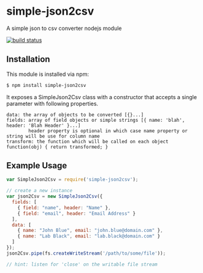# simple-json2csv

A simple json to csv converter nodejs module

[![build status](https://secure.travis-ci.org/unvar/simple-json2csv.png)](http://travis-ci.org/unvar/simple-json2csv)

## Installation

This module is installed via npm:

``` bash
$ npm install simple-json2csv
```

It exposes a SimpleJson2Csv class with a constructor that accepts a single parameter with following properties.

```
data: the array of objects to be converted [{}...]
fields: array of field objects or simple strings [{ name: 'blah', header: 'Blah Header' }...] 
        header property is optional in which case name property or string will be use for column name
transform: the function which will be called on each object function(obj) { return transformed; }
 ```

## Example Usage

``` js
var SimpleJson2Csv = require('simple-json2csv');

// create a new instance
var json2Csv = new SimpleJson2Csv({
  fields: [ 
    { field: "name", header: "Name" },
    { field: "email", header: "Email Address" }
  ],
  data: [
    { name: "John Blue", email: "john.blue@domain.com" },
    { name: "Lab Black", email: "lab.black@domain.com" }
  ]
});
json2Csv.pipe(fs.createWriteStream('/path/to/some/file'));

// hint: listen for 'close' on the writable file stream
```
